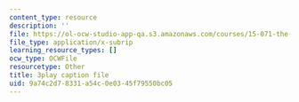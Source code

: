 ```yaml
---
content_type: resource
description: ''
file: https://ol-ocw-studio-app-qa.s3.amazonaws.com/courses/15-071-the-analytics-edge-spring-2017/9a74c2d78331a54c0e0345f79550bc05_EOWyWHTA_vQ.srt
file_type: application/x-subrip
learning_resource_types: []
ocw_type: OCWFile
resourcetype: Other
title: 3play caption file
uid: 9a74c2d7-8331-a54c-0e03-45f79550bc05
---
```

